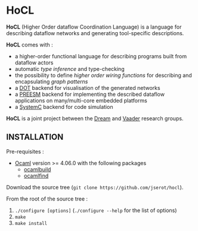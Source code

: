 HoCL 
====

**HoCL** (Higher Order dataflow Coordination Language) is a language for describing dataflow networks
and generating tool-specific descriptions.

**HoCL** comes with :

- a higher-order functional language for describing programs built from dataflow actors 
- automatic _type inference_ and type-checking
- the possibility to define _higher order wiring functions_ for describing and encapsulating _graph
  patterns_
- a [DOT][graphviz] backend for visualisation of the generated networks
- a [PREESM][preesm] backend for implementing the described dataflow applications on many/multi-core
  embedded platforms
- a [SystemC][systemc] backend for code simulation

**HoCL** is a joint project between the [Dream][dream] and [Vaader][vaader] research groups.

[graphviz]: http://www.graphviz.org
[preesm]: https://preesm.github.io
[systemc]: https://www.accellera.org/downloads/standards/systemc
[dream]: https://dream.ispr-ip.fr
[vaader]: https://www.ietr.fr/spip.php?article1604

INSTALLATION
------------

Pre-requisites :

* [Ocaml](http://ocaml.org/docs/install.html) version >= 4.06.0 with the following packages
    - [ocamlbuild](https://opam.ocaml.org/packages/ocamlbuild)
    - [ocamlfind](https://opam.ocaml.org/packages/ocamlfind)

Download the source tree (`git clone https://github.com/jserot/hocl`).

From the root of the source tree :

1. `./configure [options]`  (`./configure --help` for the list of options)
2. `make`
3. `make install`
